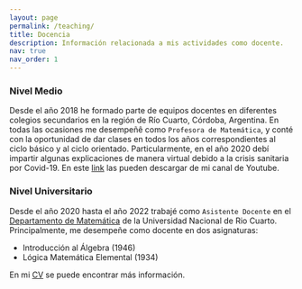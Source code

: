 ```yaml
---
layout: page
permalink: /teaching/
title: Docencia
description: Información relacionada a mis actividades como docente.
nav: true
nav_order: 1
---
```


### Nivel Medio

Desde el año 2018 he formado parte de equipos docentes en diferentes colegios secundarios en la región de Río Cuarto, Córdoba, Argentina. En todas las ocasiones me desempeñê como `Profesora de Matemática`, y conté con la oportunidad de dar clases en todos los años correspondientes al ciclo básico y al ciclo orientado.
Particularmente, en el año 2020 debí impartir algunas explicaciones de manera virtual debido a la crisis sanitaria por Covid-19. En este [link](https://www.youtube.com/channel/UCNGtxd7tVpHwkB8xwH5xz4w) las pueden descargar de mi canal de Youtube.

### Nivel Universitario

Desde el año 2020 hasta el año 2022 trabajé como `Asistente Docente` en el [Departamento de Matemática](http://mat.exa.unrc.edu.ar/) de la Universidad Nacional de Rio Cuarto. Principalmente, me desempeñe como docente en dos asignaturas:
  - Introducción al Álgebra (1946)
  - Lógica Matemática Elemental (1934)

 En mi [CV](/cv/) se puede encontrar más información.
